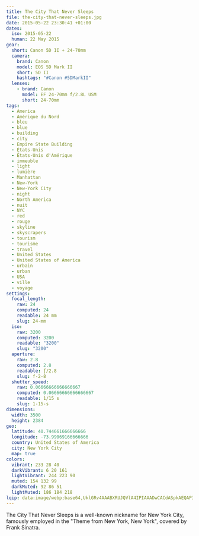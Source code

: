 ```yaml
---
title: The City That Never Sleeps
file: the-city-that-never-sleeps.jpg
date: 2015-05-22 23:30:41 +01:00
dates:
  iso: 2015-05-22
  human: 22 May 2015
gear:
  short: Canon 5D II + 24-70mm
  camera:
    brand: Canon
    model: EOS 5D Mark II
    short: 5D II
    hashtags: "#Canon #5DMarkII"
  lenses:
    - brand: Canon
      model: EF 24-70mm f/2.8L USM
      short: 24-70mm
tags:
  - America
  - Amérique du Nord
  - bleu
  - blue
  - building
  - city
  - Empire State Building
  - États-Unis
  - États-Unis d'Amérique
  - immeuble
  - light
  - lumière
  - Manhattan
  - New-York
  - New-York City
  - night
  - North America
  - nuit
  - NYC
  - red
  - rouge
  - skyline
  - skyscrapers
  - tourism
  - tourisme
  - travel
  - United States
  - United States of America
  - urbain
  - urban
  - USA
  - ville
  - voyage
settings:
  focal_length:
    raw: 24
    computed: 24
    readable: 24 mm
    slug: 24-mm
  iso:
    raw: 3200
    computed: 3200
    readable: "3200"
    slug: "3200"
  aperture:
    raw: 2.8
    computed: 2.8
    readable: ƒ/2.8
    slug: f-2-8
  shutter_speed:
    raw: 0.06666666666666667
    computed: 0.06666666666666667
    readable: 1/15 s
    slug: 1-15-s
dimensions:
  width: 3500
  height: 2384
geo:
  latitude: 40.744661666666666
  longitude: -73.99069166666666
  country: United States of America
  city: New York City
  map: true
colors:
  vibrant: 233 28 40
  darkVibrant: 6 20 161
  lightVibrant: 244 223 90
  muted: 154 132 99
  darkMuted: 92 86 51
  lightMuted: 186 184 218
lqip: data:image/webp;base64,UklGRv4AAABXRUJQVlA4IPIAAADwCACdASpkAEQAP3Guz1+0rSmupnJLapAuCWUIkCeFC3enAjW63FJC4ot6LYTSgKvCIt6+rx1bsXxJD4HCJA8/ikiKwadv61FZSdEC1FYegAD+shZTqz0bKfFGgXRAmpMolSSCmU5KcxSRroGla7qVqXSu0yoQXMVDZQ9SmX4WA8dEV1rJ+7Yatp8WEHzNDAuwCkO3eJWbjjnEw8FF2z45vjxJ1/iIAsSjDd5vPuV0/Ia+eAQqLxTSo6Kg9pwxwvEt6AIzoRwi/XvZsWR3oiAoOO+8ojIIVm4eLlOg9gCMAbyBRo2eEUkFI5QY/O//8KQAAA==
---
```


The City That Never Sleeps is a well-known nickname for New York City, famously employed in the "Theme from New York, New York", covered by Frank Sinatra.
